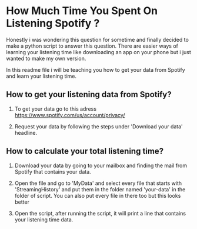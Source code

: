 # How Much Time You Spent On Listening Spotify ?
Honestly i was wondering this question for sometime and finally decided to make a python script to answer this question. 
There are easier ways of learning your listening time like downloading an app on your phone but i just wanted to make my own version.

In this readme file i will be teaching you how to get your data from Spotify and learn your listening time.
## How to get your listening data from Spotify?
1. To get your data go to this adress https://www.spotify.com/us/account/privacy/

2. Request your data by following the steps under 'Download your data' headline.

## How to calculate your total listening time?
1. Download your data by going to your mailbox and finding the mail from Spotify that contains your data.

2. Open the file and go to 'MyData' and select every file that starts with 'StreamingHistory' and put them in the folder named 'your-data' in the folder of script. You can also put every file in there too but this looks better

3. Open the script, after running the script, it will print a line that contains your listening time data.
